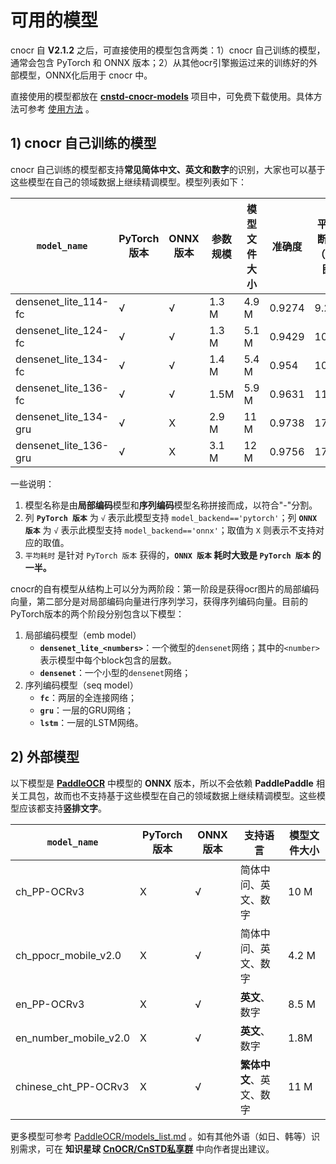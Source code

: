 # 可用的模型

cnocr 自 **V2.1.2** 之后，可直接使用的模型包含两类：1）cnocr 自己训练的模型，通常会包含 PyTorch 和 ONNX 版本；2）从其他ocr引擎搬运过来的训练好的外部模型，ONNX化后用于 cnocr 中。

直接使用的模型都放在 [**cnstd-cnocr-models**](https://huggingface.co/breezedeus/cnstd-cnocr-models) 项目中，可免费下载使用。具体方法可参考 [使用方法](usage.md) 。

## 1) cnocr 自己训练的模型

cnocr 自己训练的模型都支持**常见简体中文、英文和数字**的识别，大家也可以基于这些模型在自己的领域数据上继续精调模型。模型列表如下：

| `model_name`            | PyTorch 版本 | ONNX 版本 | 参数规模  | 模型文件大小 | 准确度    | 平均推断耗时（毫秒/图） |
| ----------------------- | ---------- | ------- | ----- | ------ | ------ | ------------ |
| densenet\_lite\_114-fc  | √          | √       | 1.3 M | 4.9 M  | 0.9274 | 9.229        |
| densenet\_lite\_124-fc  | √          | √       | 1.3 M | 5.1 M  | 0.9429 | 10.112       |
| densenet\_lite\_134-fc  | √          | √       | 1.4 M | 5.4 M  | 0.954  | 10.843       |
| densenet\_lite\_136-fc  | √          | √       | 1.5M  | 5.9 M  | 0.9631 | 11.499       |
| densenet\_lite\_134-gru | √          | X       | 2.9 M | 11 M   | 0.9738 | 17.042       |
| densenet\_lite\_136-gru | √          | X       | 3.1 M | 12 M   | 0.9756 | 17.725       |

一些说明：

1. 模型名称是由**局部编码**模型和**序列编码**模型名称拼接而成，以符合"-"分割。
2. 列 **`PyTorch 版本`** 为 `√` 表示此模型支持 `model_backend=='pytorch'`；列 **`ONNX 版本`** 为 `√` 表示此模型支持 `model_backend=='onnx'`；取值为 `X` 则表示不支持对应的取值。
3. `平均耗时` 是针对 `PyTorch 版本` 获得的，**`ONNX 版本` 耗时大致是 `PyTorch 版本` 的一半。**

cnocr的自有模型从结构上可以分为两阶段：第一阶段是获得ocr图片的局部编码向量，第二部分是对局部编码向量进行序列学习，获得序列编码向量。目前的PyTorch版本的两个阶段分别包含以下模型：

1. 局部编码模型（emb model）
   - **`densenet_lite_<numbers>`**：一个微型的`densenet`网络；其中的`<number>`表示模型中每个block包含的层数。
   - **`densenet`**：一个小型的`densenet`网络；
2. 序列编码模型（seq model）
   - **`fc`**：两层的全连接网络；
   - **`gru`**：一层的GRU网络；
   - **`lstm`**：一层的LSTM网络。

## 2) 外部模型

以下模型是 [**PaddleOCR**](https://github.com/PaddlePaddle/PaddleOCR) 中模型的 **ONNX** 版本，所以不会依赖 **PaddlePaddle** 相关工具包，故而也不支持基于这些模型在自己的领域数据上继续精调模型。这些模型应该都支持**竖排文字**。

| `model_name`          | PyTorch 版本 | ONNX 版本 | 支持语言           | 模型文件大小 |
| --------------------- | ---------- | ------- | -------------- | ------ |
| ch_PP-OCRv3           | X          | √       | 简体中问、英文、数字     | 10 M   |
| ch_ppocr_mobile_v2.0  | X          | √       | 简体中问、英文、数字     | 4.2 M  |
| en_PP-OCRv3           | X          | √       | **英文**、数字      | 8.5 M  |
| en_number_mobile_v2.0 | X          | √       | **英文**、数字      | 1.8M   |
| chinese_cht_PP-OCRv3  | X          | √       | **繁体中文**、英文、数字 | 11 M   |

更多模型可参考 [PaddleOCR/models_list.md](https://github.com/PaddlePaddle/PaddleOCR/blob/release%2F2.5/doc/doc_ch/models_list.md) 。如有其他外语（如日、韩等）识别需求，可在 **知识星球** [**CnOCR/CnSTD私享群**](https://t.zsxq.com/FEYZRJQ) 中向作者提出建议。
